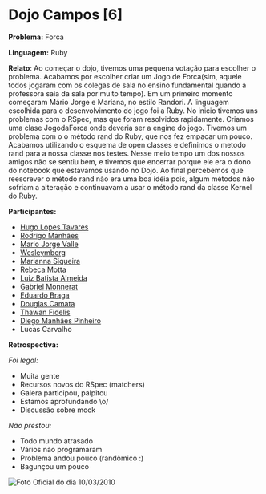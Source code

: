 Dojo Campos [6]
===============

**Problema:** Forca

**Linguagem:** Ruby


**Relato**:
Ao começar o dojo, tivemos uma pequena votação para escolher o problema. Acabamos por escolher criar um Jogo de Forca(sim, aquele todos jogaram com os colegas de sala no ensino fundamental quando a professora saía da sala por muito tempo). Em um primeiro momento começaram Mário Jorge e Mariana, no estilo Randori. A linguagem escolhida para o desenvolvimento do jogo foi a Ruby. No inicio tivemos uns problemas com o RSpec, mas que foram resolvidos rapidamente. Criamos uma clase JogodaForca onde deveria ser a engine do jogo. Tivemos um problema com o o método rand do Ruby, que nos fez empacar um pouco. Acabamos utilizando o esquema de open classes e definimos o metodo rand para a nossa classe nos testes. Nesse meio tempo um dos nossos amigos não se sentiu bem, e tivemos que encerrar porque ele era o dono do notebook que estávamos usando no Dojo. Ao final percebemos que reescrever o método rand não era uma boa idéia pois, algum métodos não sofriam a alteração e continuavam a usar o método rand da classe Kernel do Ruby.


**Participantes:**

* [Hugo Lopes Tavares](http://twitter.com/hltbra)
* [Rodrigo Manhães](http://twitter.com/rodrigomanhaes)
* [Mario Jorge Valle](http:/twitter.com/mariojorgevalle)
* [Wesleymberg](http://twitter.com/weslleymberg)
* [Marianna Siqueira](http://twitter.com/mariounaum)
* [Rebeca Motta](http://twitter.com/becamotta)
* [Luiz Batista Almeida](http://twitter.com/lbalmeida)
* [Gabriel Monnerat](http://twitter.com/gmonnerat)
* [Eduardo Braga](http://twitter.com/eBragaParah)
* [Douglas Camata](http://twitter.com/douglas_camata)
* [Thawan Fidelis](http://twitter.com/Thawan_Fidelis)
* [Diego Manhães Pinheiro](http://twitter.com/dmpinheiro)
* Lucas Carvalho


**Retrospectiva:**

  *Foi legal:*
  
  * Muita gente
  * Recursos novos do RSpec (matchers)
  * Galera participou, palpitou
  * Estamos aprofundando \o/
  * Discussão sobre mock
  
  *Não prestou:*
    
  * Todo mundo atrasado
  * Vários não programaram
  * Problema andou pouco (randômico :\)
  * Bagunçou um pouco
  
![Foto Oficial do dia 10/03/2010](http://github.com/downloads/hugobr/DojoCampos/preview_2010_03_10.JPG)
